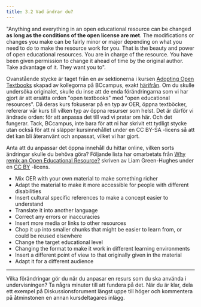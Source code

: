 ```yaml
---
title: 3.2 Vad ändrar du?
---
```


"Anything and everything in an open educational resource can be changed **as long as the conditions of the open license are met**. The modifications or changes you make can be fairly minor or major depending on what you need to do to make the resource work for you. That is the beauty and power of open educational resources. You are in charge of the resource. You have been given permission to change it ahead of time by the original author. Take advantage of it. They want you to".

Ovanstående stycke är taget från en av sektionerna i kursen [Adopting Open Textbooks][1] skapad av kollegorna på BCcampus, exakt  [härifrån][2]. Om du skulle undersöka originalet, skulle du inse att de enda förändringarna som vi har gjort är att ersätta orden  "open textbooks" med "open educational resources".  Då deras kurs fokuserar på en typ av OER, öppna textböcker, refererar vår kurs till vilken typ av öppna resurser som helst. Det är därför vi ändrade orden: för att anpassa det till vad vi pratar om här. Och det fungerar. Tack, BCcampus, inte bara för att ni har skrivit ett tydligt stycke utan också för att ni släpper kursinnehållet under en CC BY-SA -licens så att det kan bli återanvänt och anpassat, vilket vi har gjort. 

Anta att du anpassar det öppna innehåll du hittar online, vilken sorts ändringar skulle du behöva göra? Följande lista har omarbetats från [Why remix an Open Educational Resource?][3] skriven av Liam Green-Hughes under en [CC BY][4] -licens.

 - Mix OER with your own material to make something richer
 - Adapt the material to make it more accessible for people with
   different disabilities
 - Insert cultural specific references to make a concept easier to
   understand
 - Translate it into another language
 - Correct any errors or inaccuracies
 - Insert more media or links to other resources
 - Chop it up	into smaller chunks that might be easier to learn from, or
   could be reused elsewhere
 - Change the target educational level
 - Changing the format to make it work in different learning
   environments
 - Insert a different point of view to that originally given in the
   material
 - Adapt it for a different audience


----------
Vilka förändringar gör du när du anpasar en resurs som du ska använda i undervisningen? Ta några minuter till att fundera på det. När du är klar, dela ett exempel på Diskussionsforument längst uppe till höger och kommentera på åtminstonen en annan kursdeltagares inlägg. 

  [1]: https://courses.p2pu.org/en/courses/2675/adopting-open-textbooks/
  [2]: https://courses.p2pu.org/en/courses/2675/content/5845/
  [3]: http://www.olnet.org/node/68
  [4]: http://creativecommons.org/licenses/by/2.0/uk/
